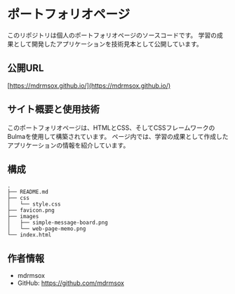 # ポートフォリオページ

このリポジトリは個人のポートフォリオページのソースコードです。
学習の成果として開発したアプリケーションを技術見本として公開しています。

## 公開URL 

[https://mdrmsox.github.io/](https://mdrmsox.github.io/)

## サイト概要と使用技術

このポートフォリオページは、HTMLとCSS、そしてCSSフレームワークのBulmaを使用して構築されています。
ページ内では、学習の成果として作成したアプリケーションの情報を紹介しています。

## 構成

```text
.
├── README.md
├── css
│   └── style.css
├── favicon.png
├── images
│   ├── simple-message-board.png
│   └── web-page-memo.png
└── index.html
```

## 作者情報

- mdrmsox
- GitHub: https://github.com/mdrmsox

